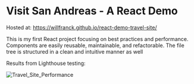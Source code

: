 # Visit San Andreas - A React Demo

Hosted at:  https://willfranck.github.io/react-demo-travel-site/


This is my first React project focusing on best practices and performance.  Components are easily reusable, maintainable, and refactorable.  The file tree is structured in a clean and intuitive manner as well


Results from Lighthouse testing:


![Travel_Site_Performance](https://user-images.githubusercontent.com/43352447/201235040-d4aa4dd6-669d-4b13-ae9e-3548cbed4d9e.png)
